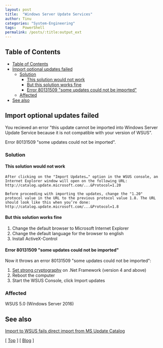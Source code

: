 ```yaml
---
layout: post
title:  "Windows Server Update Services"
author: Tinu
categories: "System-Engineering"
tags:   PowerShell
permalink: /posts/:title:output_ext
---
```


## Table of Contents

- [Table of Contents](#table-of-contents)
- [Import optional updates failed](#import-optional-updates-failed)
  - [Solution](#solution)
    - [This solution would not work](#this-solution-would-not-work)
    - [But this solution works fine](#but-this-solution-works-fine)
    - [Error 80131509 "some updates could not be imported"](#error-80131509-some-updates-could-not-be-imported)
  - [Affected](#affected)
- [See also](#see-also)

## Import optional updates failed

You recieved an error "this update cannot be imported into Windows Server Update Service because it is not compatible with your version of WSUS".

Error 80131509 "some updates could not be imported".

### Solution

#### This solution would not work

````text
After clicking on the "Import Updates…" option in the WSUS console, an Internet Explorer window will open on the following URL: http://catalog.update.microsoft.com/...&Protocol=1.20

Before proceeding with importing the updates, change the "1.20" protocol value in the URL to the previous protocol value 1.8. The URL should look like this when you’re done: http://catalog.update.microsoft.com/...&Protocol=1.8
````

#### But this solution works fine

1. Change the default browser to Microsoft Internet Explorer
2. Change the default language for the browser to english
3. Install ActiveX-Control

#### Error 80131509 "some updates could not be imported"

Now it throws an error 80131509 "some updates could not be imported":

1. [Set strong cryptography](./FindModuleError.html) on .Net Framework (version 4 and above)
2. Reboot the computer
3. Start the WSUS Console, click Import updates

### Affected

WSUS 5.0 (Windows Server 2016)

## See also

[Import to WSUS fails direct import from MS Update Catalog](https://community.spiceworks.com/topic/2144162-import-to-wsus-fails-direct-import-from-ms-update-catalog)

[ [Top](#table-of-contents) ] [ [Blog](../categories.html) ]
